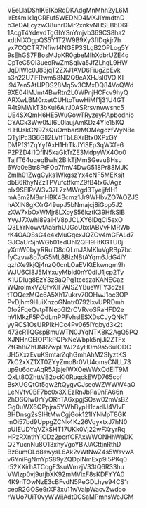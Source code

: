 VEeLlaDShIK6IKoRqDKAdgMnMhh2yL6M
IrEt4mIk1qGRFuf5WEDND4MXJIYmdtnD
b3eDAEcyzw38unrDMr2xnkvNHSEB6D6F
1AcgT4YdevdTgGhYSnYmjvb369CS8ha2
xdtNIXOgpQS5Y1T2W9B9Xy3fIDqkjr7h
yx7CQCTR7Nfiwf4NGEP3SLgB2OPLog5Y
9sEhGS7FBosMJpKR0gbeMIhXdbrUZE4o
CpTeC5OI3ueoRwZmSqlva5JfZLhgL9HW
JqDlWIc0J83jqT2ZXJ1AVD6FiugZpEvk
s3n22U7iFRwm58NI2Q9cAXHJsl0VOIKI
i947en5AtUPDS28Mq5v3CMxDQ84VoQWd
9XE04lMJmt4BwRtn2L0WPnjHCFcv9hyQ
ARXwLBM0rxetCUHtoTuwHiMf1j31U4GT
R4t9MWkT3bKul6AlrJ0ASRrsvnwwsnc5
UE4SXQmH6HE5WuGowTRyzeyRApbodnio
CYACk3Ww0fJI6L0laujAmKDz4YIe15KQ
rLHUskCN9ZsQuOmbar9MOMegozfWyN8e
QTylPc3G6GIl2LVtfTbL8XrBtx0XPxGY
DMPfS1ZqYyfAxH1HrTkJYiSEp3qWXfe6
P2PZD4I1QflN5kaGkTrZE3MdpyWX4Oo0
TajfT64uqegBwhj2BIkTjMmSGevuBHsu
6Wo0eBtr8PtFOo7fmV4DwG518Pr88MJK
Zmlh01ZwgCyks1WkgszYx4cNF5MEKsjt
dbB6RhyNZzTPVufctfkmZ9fB4tx6JAgz
plx9SEIRrW3v37L7zMWrgd3TyejjfdH1
mA3m2M8mHBK4Bcmz1Jr9WHbvZO7AOZJS
hAXlN8gKXrG49upJ5bNmajcj8iGpp5J2
zXW7xbOxWMjr8LXoyS56kztK39HfkSlB
YvyJ7Xwhi89aiHV8pJCLXY6lDqCl5exO
Q3LYrNowvtAa5rhUJGoUbxlABVvFMRWb
rK4OAQSsG4e4xMuGqexJQZGv4mGFALd7
GJCaUr5jhWGb01edUhl2QFI9HtKGTU0j
yXmW0byyRRuID8dQLmJAMKluVgRBp7bc
fyCzvw8o7oG5ML8BizNBtAYqm6JdG4lY
qzhXe9kjQj4nzQ0cnLOaEVKtEkwngm9h
WJU6Cl8J5MYxuyMbId0nY0dlU1jcp2Ty
K1UDIug8EzY3z8aQPg1tccszaKANECaz
WQroImxVZGfvXlF7AISZYBueWFY3d2sI
tTOQezMQc6A5Xh17ukrv70OHwJ1oc3OP
PvDjhm9HuiXnzoGNntr0792IxvUPRDmh
0fo2FqeQvtpTNepGl2rCVRvoSRaHFD2e
hVIMkzF5POdLmPPFvhslESXDsCJyQNkT
yyRCS1OsURPIkHCc4Pv065iYqbyd3k2t
473cRTQGspBmuWTN0JYqNTK8K2AgQ5PQ
XJNHnGElOP1kPQPxNeWbpk5njJi2ZTFx
ZfGh8iZhUNR7wpLWJ24yH0m9a56ulODC
JH5XxzEvuK9mtarZqhGmhAhM2SIyztKS
7kC2xXZ1XT0ZYyZmoBr0VU4omsCNLL73
up9u6dcvAqR5AjajelWXOeWWxQdEiT9M
QxLt8OZhttVB2ocKl0RuqckEWD765cof
BsXUGQtOt5gw2ftQygvCJseoWZWWW4aO
LeNVfv0BF7bc0x3XlEzRnJbPa9nFA66n
2hOSQlw0rYyORhTA6xpgjSQsw02mVsBZ
Gg0uWX6QPpjra5YWhBypH1cadlJ4VIvF
8HDnsg2sSIHtMwCgjGok121lYNMpT8GK
mOi57bd9UppgZCNk4Kz26VqyxtxJ7hN0
pUIEUDYqVZkSHT17UKk0Vj22wFXryrRq
HPzRXnthYjODz2pcrfOFAxWWONHhWaDK
Q2YucnNu8O13xhyVgoYB7JACttjnRthD
Bz8umOLd8swysL6Ak2vWtNwZ4s5WsvwA
v6YniPgNmYpS89yZQDpiNmExp9I5PKq0
r52XXirhATCqgF3suWmzjV33tQ6R33hu
VWlzp0vj9utjbXK92mMVixF8sKDFYYA0
4K9nTOwNzE3cBFvdN5PeGDLhye94CS1r
ceoR2GOSe9rXF3xu11wValpWacvZwdoo
rWUo7UiT0vyWWijAdt0CSaMPmnsWeJGM

